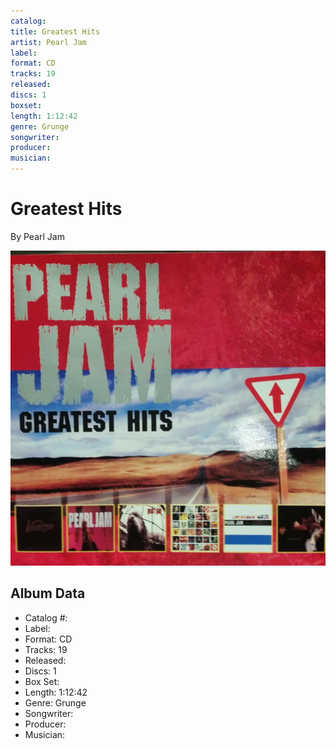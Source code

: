 ```yaml
---
catalog: 
title: Greatest Hits
artist: Pearl Jam
label: 
format: CD
tracks: 19
released: 
discs: 1
boxset: 
length: 1:12:42
genre: Grunge
songwriter: 
producer: 
musician: 
---
```


# Greatest Hits

By Pearl Jam

![](../../assets/cdcovers/Pearl_Jam-Greatest_Hits.png)

## Album Data

- Catalog #: 
- Label: 
- Format: CD
- Tracks: 19
- Released: 
- Discs: 1
- Box Set: 
- Length: 1:12:42
- Genre: Grunge
- Songwriter: 
- Producer: 
- Musician: 

